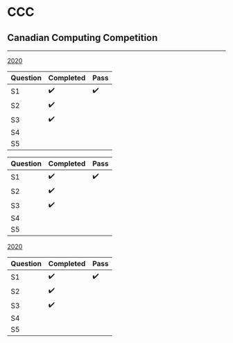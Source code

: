 
# CCC
## Canadian Computing Competition
***
[2020](#2020)

| Question  | Completed | Pass |
|---|---|---|
| S1 | ✔️ | ✔️️️️ |
| S2 | ✔️ |  |
| S3 | ✔️ |  |
| S4 |  |  |
| S5 |  |  |

| Question  | Completed | Pass |
|---|---|---|
| S1 | ✔️ | ✔️️️️ |
| S2 | ✔️ |  |
| S3 | ✔️ |  |
| S4 |  |  |
| S5 |  |  |

[2020](#2020)

| Question  | Completed | Pass |
|---|---|---|
| S1 | ✔️ | ✔️️️️ |
| S2 | ✔️ |  |
| S3 | ✔️ |  |
| S4 |  |  |
| S5 |  |  |